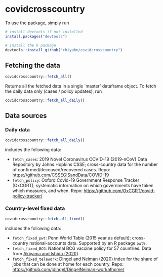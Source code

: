 # covidcrosscountry

To use the package, simply run

```r
# install devtools if not installed
install.packages("devtools") 

# install the R package
devtools::install_github("chiyahn/covidcrosscountry")
```

## Fetching the data

```r
covidcrosscountry::fetch_all()
```

Returns all the fetched data in a single `master' dataframe object. To fetch the daily data only (cases / policy updates), run

```r
covidcrosscountry::fetch_all_daily()
```

## Data sources
### Daily data
```r
covidcrosscountry::fetch_all_daily()
```
includes the following data:

- `fetch_cases`: 2019 Novel Coronavirus COVID-19 (2019-nCoV) Data Repository by Johns Hopkins CSSE; cross-country data for the number of confirmed/deceased/recovered cases. Repo: https://github.com/CSSEGISandData/COVID-19
- `fetch_policy`: Oxford Covid-19 Government Response Tracker (OxCGRT); systematic information on which governments have taken which measures, and when. Repo: https://github.com/OxCGRT/covid-policy-tracker/

### Country-level fixed data
```r
covidcrosscountry::fetch_all_fixed()
```
includes the following data:

- `fetch_fixed_pwt`: Penn World Table (2015 year as default); cross-country national-accounts data. Supported by an R package `pwt9`.
- `fetch_fixed_BCG`: National BCG vaccine policy for 57 countries. Data from [Akiyama and Ishida (2020)](http://www.bi.cs.titech.ac.jp/COVID-19/Death_vs_BCGpolicy_version2.0.html). 
- `fetch_fixed_telework`: [Dingel and Neiman (2020)](https://github.com/jdingel/DingelNeiman-workathome/) index for the share of jobs that can be done at home for each country. Repo: https://github.com/jdingel/DingelNeiman-workathome/
